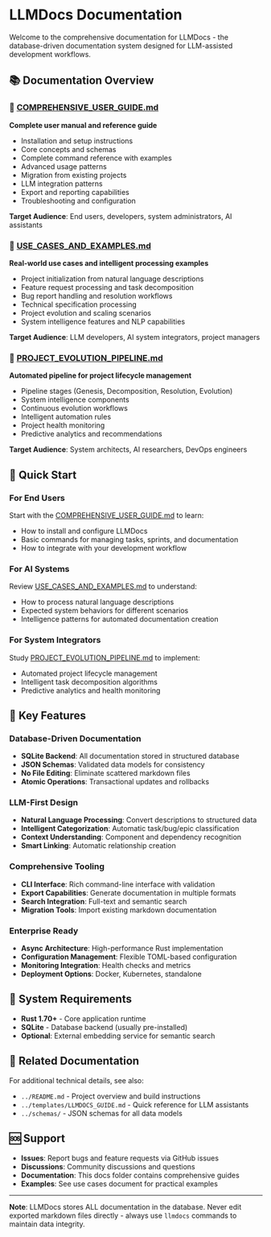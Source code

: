 # LLMDocs Documentation

Welcome to the comprehensive documentation for LLMDocs - the database-driven documentation system designed for LLM-assisted development workflows.

## 📚 Documentation Overview

### 🚀 [COMPREHENSIVE_USER_GUIDE.md](./COMPREHENSIVE_USER_GUIDE.md)
**Complete user manual and reference guide**
- Installation and setup instructions
- Core concepts and schemas
- Complete command reference with examples
- Advanced usage patterns
- Migration from existing projects
- LLM integration patterns
- Export and reporting capabilities
- Troubleshooting and configuration

**Target Audience**: End users, developers, system administrators, AI assistants

### 🎯 [USE_CASES_AND_EXAMPLES.md](./USE_CASES_AND_EXAMPLES.md)
**Real-world use cases and intelligent processing examples**
- Project initialization from natural language descriptions
- Feature request processing and task decomposition
- Bug report handling and resolution workflows
- Technical specification processing
- Project evolution and scaling scenarios
- System intelligence features and NLP capabilities

**Target Audience**: LLM developers, AI system integrators, project managers

### 🔄 [PROJECT_EVOLUTION_PIPELINE.md](./PROJECT_EVOLUTION_PIPELINE.md)
**Automated pipeline for project lifecycle management**
- Pipeline stages (Genesis, Decomposition, Resolution, Evolution)
- System intelligence components
- Continuous evolution workflows
- Intelligent automation rules
- Project health monitoring
- Predictive analytics and recommendations

**Target Audience**: System architects, AI researchers, DevOps engineers

## 🎯 Quick Start

### For End Users
Start with the [COMPREHENSIVE_USER_GUIDE.md](./COMPREHENSIVE_USER_GUIDE.md) to learn:
- How to install and configure LLMDocs
- Basic commands for managing tasks, sprints, and documentation
- How to integrate with your development workflow

### For AI Systems
Review [USE_CASES_AND_EXAMPLES.md](./USE_CASES_AND_EXAMPLES.md) to understand:
- How to process natural language descriptions
- Expected system behaviors for different scenarios
- Intelligence patterns for automated documentation creation

### For System Integrators
Study [PROJECT_EVOLUTION_PIPELINE.md](./PROJECT_EVOLUTION_PIPELINE.md) to implement:
- Automated project lifecycle management
- Intelligent task decomposition algorithms
- Predictive analytics and health monitoring

## 🌟 Key Features

### Database-Driven Documentation
- **SQLite Backend**: All documentation stored in structured database
- **JSON Schemas**: Validated data models for consistency
- **No File Editing**: Eliminate scattered markdown files
- **Atomic Operations**: Transactional updates and rollbacks

### LLM-First Design
- **Natural Language Processing**: Convert descriptions to structured data
- **Intelligent Categorization**: Automatic task/bug/epic classification
- **Context Understanding**: Component and dependency recognition
- **Smart Linking**: Automatic relationship creation

### Comprehensive Tooling
- **CLI Interface**: Rich command-line interface with validation
- **Export Capabilities**: Generate documentation in multiple formats
- **Search Integration**: Full-text and semantic search
- **Migration Tools**: Import existing markdown documentation

### Enterprise Ready
- **Async Architecture**: High-performance Rust implementation
- **Configuration Management**: Flexible TOML-based configuration
- **Monitoring Integration**: Health checks and metrics
- **Deployment Options**: Docker, Kubernetes, standalone

## 🔧 System Requirements

- **Rust 1.70+** - Core application runtime
- **SQLite** - Database backend (usually pre-installed)
- **Optional**: External embedding service for semantic search

## 📖 Related Documentation

For additional technical details, see also:
- `../README.md` - Project overview and build instructions
- `../templates/LLMDOCS_GUIDE.md` - Quick reference for LLM assistants
- `../schemas/` - JSON schemas for all data models

## 🆘 Support

- **Issues**: Report bugs and feature requests via GitHub issues
- **Discussions**: Community discussions and questions
- **Documentation**: This docs folder contains comprehensive guides
- **Examples**: See use cases document for practical examples

---

**Note**: LLMDocs stores ALL documentation in the database. Never edit exported markdown files directly - always use `llmdocs` commands to maintain data integrity.